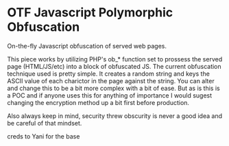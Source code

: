 # OTF Javascript Polymorphic Obfuscation
On-the-fly Javascript obfuscation of served web pages.

This piece works by utilizing PHP's ob_* function set to prossess the served page (HTML/JS/etc) into a block of obfuscated JS. The current obfuscation technique used is pretty simple. It creates a random string and keys the ASCII value of each charictor in the page against the string. You can alter and change this to be a bit more complex with a bit of ease. But as is this is a POC and if anyone uses this for anything of importance I would sugest changing the encryption method up a bit first before production.

Also always keep in mind, security threw obscurity is never a good idea and be careful of that mindset.

creds to Yani for the base
